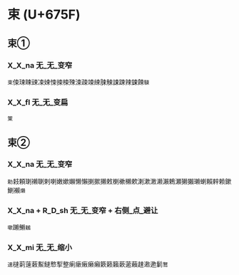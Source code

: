 # 束 (U+675F)

## 束①

### X_X_na 无_无_变窄
`束`㑛㻋䀳䜹凁娕悚捒梀殐涑疎竦綀脨觫誎踈辣鋉餗`駷`

### X_X_fl 无_无_变扁
`䇿` 

## 束②

### X_X_na 无_无_变窄
`勅`㩽頼㻝䄤䏀剌喇嫩嫰嬾懒懶揦摗攋敕楋樕櫴欶溂漱潄濑瀨鵣瀬獭獺瓎蝲賴辢赖鏉鯻襰`㸊`

### X_X_na + R_D_sh 无_无_变窄 + 右侧_点_避让
`嗽`䠭䲚`鶒`

### X_X_mi 无_无_缩小
`速`㯈䓶䔎䔩䱫䲇慗揧整瘌瘶瘷癞癩簌籁籟蔌藗藾趚遫遬鬎`鷘`
